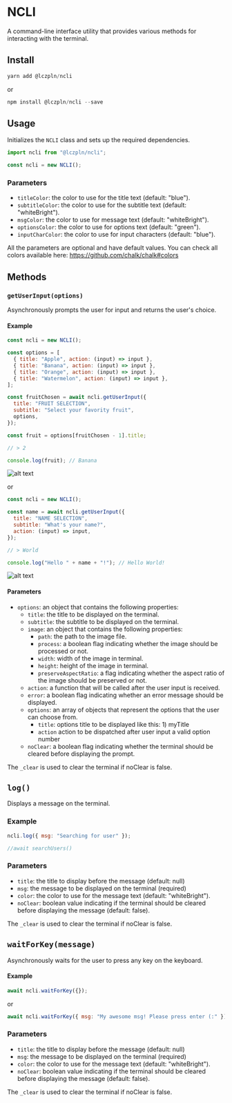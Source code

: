 # NCLI

A command-line interface utility that provides various methods for interacting with the terminal.

## Install

```js
yarn add @lczpln/ncli
```

or

```js
npm install @lczpln/ncli --save
```

## Usage

Initializes the `NCLI` class and sets up the required dependencies.

```js
import ncli from "@lczpln/ncli";

const ncli = new NCLI();
```

### Parameters

- `titleColor`: the color to use for the title text (default: "blue").
- `subtitleColor`: the color to use for the subtitle text (default: "whiteBright").
- `msgColor`: the color to use for message text (default: "whiteBright").
- `optionsColor`: the color to use for options text (default: "green").
- `inputCharColor`: the color to use for input characters (default: "blue").

All the parameters are optional and have default values.
You can check all colors available here: https://github.com/chalk/chalk#colors

## Methods

### `getUserInput(options)`

Asynchronously prompts the user for input and returns the user's choice.

#### Example

```js
const ncli = new NCLI();

const options = [
  { title: "Apple", action: (input) => input },
  { title: "Banana", action: (input) => input },
  { title: "Orange", action: (input) => input },
  { title: "Watermelon", action: (input) => input },
];

const fruitChosen = await ncli.getUserInput({
  title: "FRUIT SELECTION",
  subtitle: "Select your favority fruit",
  options,
});

const fruit = options[fruitChosen - 1].title;

// > 2

console.log(fruit); // Banana
```

![alt text](https://gcdnb.pbrd.co/images/f2ajslJhN6fp.png)

or

```js
const ncli = new NCLI();

const name = await ncli.getUserInput({
  title: "NAME SELECTION",
  subtitle: "What's your name?",
  action: (input) => input,
});

// > World

console.log("Hello " + name + "!"); // Hello World!
```

![alt text](https://gcdnb.pbrd.co/images/1z9cfBguHuGy.png)

#### Parameters

- `options`: an object that contains the following properties:
  - `title`: the title to be displayed on the terminal.
  - `subtitle`: the subtitle to be displayed on the terminal.
  - `image`: an object that contains the following properties:
    - `path`: the path to the image file.
    - `process`: a boolean flag indicating whether the image should be processed or not.
    - `width`: width of the image in terminal.
    - `height`: height of the image in terminal.
    - `preserveAspectRatio`: a flag indicating whether the aspect ratio of the image should be preserved or not.
  - `action`: a function that will be called after the user input is received.
  - `error`: a boolean flag indicating whether an error message should be displayed.
  - `options`: an array of objects that represent the options that the user can choose from.
    - `title`: options title to be displayed like this: 1) myTitle
    - `action` action to be dispatched after user input a valid option number
  - `noClear`: a boolean flag indicating whether the terminal should be cleared before displaying the prompt.

The `_clear` is used to clear the terminal if noClear is false.

## `log()`

Displays a message on the terminal.

### Example

```js
ncli.log({ msg: "Searching for user" });

//await searchUsers()
```

### Parameters

- `title`: the title to display before the message (default: null)
- `msg`: the message to be displayed on the terminal (required)
- `color`: the color to use for the message text (default: "whiteBright").
- `noClear`: boolean value indicating if the terminal should be cleared before displaying the message (default: false).

The `_clear` is used to clear the terminal if noClear is false.

## `waitForKey(message)`

Asynchronously waits for the user to press any key on the keyboard.

#### Example

```js
await ncli.waitForKey({});
```

or

```js
await ncli.waitForKey({ msg: "My awesome msg! Please press enter (:" });
```

### Parameters

- `title`: the title to display before the message (default: null)
- `msg`: the message to be displayed on the terminal (required)
- `color`: the color to use for the message text (default: "whiteBright").
- `noClear`: boolean value indicating if the terminal should be cleared before displaying the message (default: false).

The `_clear` is used to clear the terminal if noClear is false.
